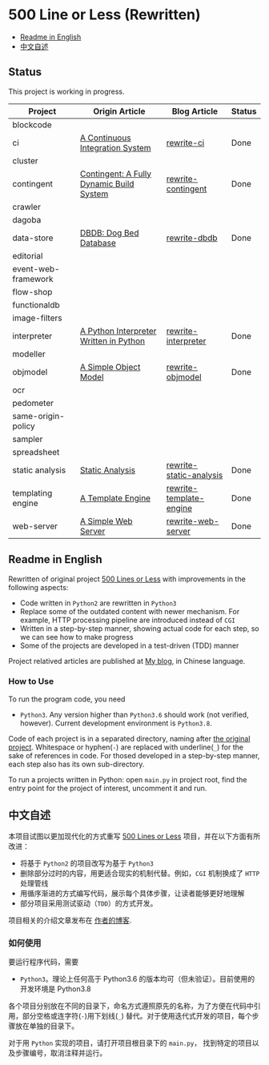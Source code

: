 # 500 Line or Less (Rewritten)

- [Readme in English](#english-readme)
- [中文自述](#chinese-readme)

## Status

This project is working in progress.

| Project | Origin Article | Blog Article | Status |
|---------|--------|----------------|--------------|
| blockcode |  |  |  |
| ci | [A Continuous Integration System](http://aosabook.org/en/500L/a-continuous-integration-system.html) | [rewrite-ci](https://shuhari.dev/blog/2020/06/500lines-rewrite-ci) | Done |
| cluster |  |
| contingent | [Contingent: A Fully Dynamic Build System](http://aosabook.org/en/500L/contingent-a-fully-dynamic-build-system.html) | [rewrite-contingent](https://shuhari.dev/blog/2021/02/500lines-rewrite-contingent) | Done |
| crawler |  |
| dagoba |  |
| data-store | [DBDB: Dog Bed Database](http://aosabook.org/en/500L/dbdb-dog-bed-database.html) | [rewrite-dbdb](https://shuhari.dev/blog/2021/05/500lines-rewrite-dbdb) | Done |
| editorial |  |
| event-web-framework |  |
| flow-shop |  |
| functionaldb |  |
| image-filters |  |
| interpreter |  [A Python Interpreter Written in Python](http://aosabook.org/en/500L/a-python-interpreter-written-in-python.html) | [rewrite-interpreter](https://shuhari.dev/blog/2020/12/500lines-rewrite-interpreter) | Done |
| modeller |  |
| objmodel | [A Simple Object Model](http://aosabook.org/en/500L/a-simple-object-model.html) | [rewrite-objmodel](https://shuhari.dev/blog/2020/06/500lines-rewrite-objmodel) | Done |
| ocr |  |
| pedometer |  |
| same-origin-policy |  |
| sampler |  |
| spreadsheet |  |
| static analysis | [Static Analysis](http://aosabook.org/en/500L/static-analysis.html) | [rewrite-static-analysis](https://shuhari.dev/blog/2020/07/500lines-rewrite-static-analysis) | Done |
| templating engine | [A Template Engine](http://aosabook.org/en/500L/a-template-engine.html) | [rewrite-template-engine](https://shuhari.dev/blog/2020/05/500lines-rewrite-template-engine) | Done |
| web-server | [A Simple Web Server](http://aosabook.org/en/500L/a-simple-web-server.html) | [rewrite-web-server](https://shuhari.dev/blog/2020/05/500lines-rewrite-web-server) | Done |


<a name="english-readme"/>

## Readme in English

Rewritten of original project [500 Lines or Less](https://github.com/aosabook/500lines) with improvements in the following aspects:

- Code written in `Python2` are rewritten in `Python3`
- Replace some of the outdated content with newer mechanism. For example, HTTP processing pipeline are introduced instead of `CGI`
- Written in a step-by-step manner, showing actual code for each step, so we can see how to make progress
- Some of the projects are developed in a test-driven (TDD) manner

Project relatived articles are published at [My blog](https://shuhari.dev/blog/2020/05/500lines-rewrite-intro), in Chinese language.
 
### How to Use

To run the program code, you need

- `Python3`. Any version higher than `Python3.6` should work (not verified, however). Current development environment is `Python3.8`.

Code of each project is in a separated directory, naming after [the original project](https://github.com/aosabook/500lines). Whitespace or hyphen(`-`) are replaced with underline(`_`) for the sake of references in code. For thosed developed in a step-by-step manner, each step also has its own sub-directory.

To run a projects written in Python: open `main.py` in project root, find the entry point for the project of interest, uncomment it and run.


<a name="chinese-readme" />

## 中文自述

本项目试图以更加现代化的方式重写 [500 Lines or Less](https://github.com/aosabook/500lines) 项目，并在以下方面有所改进：

- 将基于 `Python2` 的项目改写为基于 `Python3`
- 删除部分过时的内容，用更适合现实的机制代替。例如，`CGI` 机制换成了 `HTTP` 处理管线
- 用循序渐进的方式编写代码，展示每个具体步骤，让读者能够更好地理解
- 部分项目采用测试驱动（`TDD`）的方式开发。

项目相关的介绍文章发布在 [作者的博客](https://shuhari.dev/blog/2020/05/500lines-rewrite-intro).
 
### 如何使用

要运行程序代码，需要

- `Python3`。理论上任何高于 Python3.6 的版本均可（但未验证）。目前使用的开发环境是 Python3.8

各个项目分别放在不同的目录下，命名方式遵照原先的名称，为了方便在代码中引用，部分空格或连字符(`-`)用下划线(`_`) 替代。对于使用迭代式开发的项目，每个步骤放在单独的目录下。

对于用 `Python` 实现的项目，请打开项目根目录下的 `main.py`， 找到特定的项目以及步骤编号，取消注释并运行。
